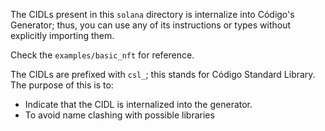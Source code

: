 The CIDLs present in this `solana` directory is
internalize into Código's Generator; thus, you can use any
of its instructions or types without explicitly importing them.

Check the `examples/basic_nft` for reference.

The CIDLs are prefixed with `csl_`; this stands for Código Standard Library. The purpose of this is to:

- Indicate that the CIDL is internalized into the generator.
- To avoid name clashing with possible libraries
